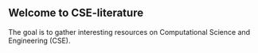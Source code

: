 ## Welcome to CSE-literature

The goal is to gather interesting resources on Computational Science and Engineering (CSE).
